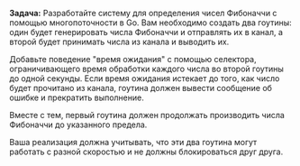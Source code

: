 **Задача:** Разработайте систему для определения чисел Фибоначчи с помощью многопоточности в Go. Вам необходимо создать два гоутины: один будет генерировать числа Фибоначчи и отправлять их в канал, а второй будет принимать числа из канала и выводить их.

Добавьте поведение "время ожидания" с помощью селектора, ограничивающего время обработки каждого числа во второй гоутины до одной секунды. Если время ожидания истекает до того, как число будет прочитано из канала, гоутина должен вывести сообщение об ошибке и прекратить выполнение.

Вместе с тем, первый гоутина должен продолжать производить числа Фибоначчи до указанного предела.

Ваша реализация должна учитывать, что эти два гоутина могут работать с разной скоростью и не должны блокироваться друг друга.